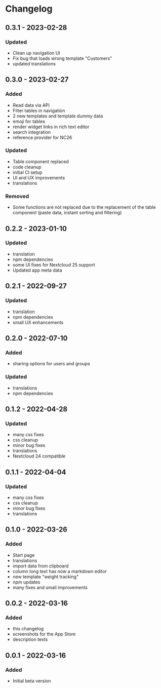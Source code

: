 # Changelog

## 0.3.1 - 2023-02-28
### Updated
- Clean up navigation UI
- Fix bug that loads wrong template "Customers"
- updated translations

## 0.3.0 - 2023-02-27
### Added
- Read data via API
- Filter tables in navigation
- 2 new templates and template dummy data
- emoji for tables
- render widget links in rich text editor
- search integration
- reference provider for NC26

### Updated
- Table component replaced
- code cleanup
- initial CI setup
- UI and UX improvements
- translations

### Removed
- Some functions are not replaced due to the replacement of the table component (paste data, instant sorting and filtering)

## 0.2.2 - 2023-01-10
### Updated
- translation
- npm dependencies
- some UI fixes for Nextcloud 25 support
- Updated app meta data

## 0.2.1 - 2022-09-27
### Updated
- translation
- npm dependencies
- small UX enhancements

## 0.2.0 - 2022-07-10
### Added
- sharing options for users and groups

### Updated
- translations
- npm dependencies

## 0.1.2 - 2022-04-28
### Updated
- many css fixes
- css cleanup
- minor bug fixes
- translations
- Nextcloud 24 compatible

## 0.1.1 - 2022-04-04
### Updated
- many css fixes
- css cleanup
- minor bug fixes
- translations

## 0.1.0 - 2022-03-26
### Added
- Start page
- translations
- import data from clipboard
- column long text has now a markdown editor
- new template "weight tracking"
- npm updates
- many fixes and small improvements

## 0.0.2 - 2022-03-16
### Added
- this changelog
- screenshots for the App Store
- description texts

## 0.0.1 - 2022-03-16
### Added
- Initial beta version
